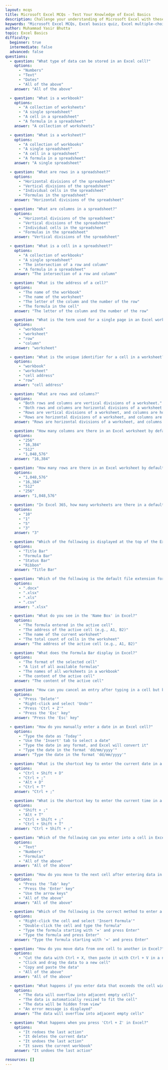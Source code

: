 ```yaml
---
layout: mcqs
title: Microsoft Excel MCQs - Test Your Knowledge of Excel Basics
description: Challenge your understanding of Microsoft Excel with these multiple-choice questions. Covering topics like worksheets, workbooks, formulas, shortcuts, and data entry, this quiz is perfect for beginners to assess and improve their Excel skills.
keywords: "Microsoft Excel MCQs, Excel basics quiz, Excel multiple-choice questions, Excel worksheets and workbooks, Excel formulas quiz, Excel shortcuts test, Excel data entry practice, beginner Excel quiz, Excel fundamentals assessment, Microsoft Excel skills test"
author: Muhammad Yasir Bhutta
topic: Excel Basics
difficulty:
  beginner: true
  intermediate: false
  advanced: false
questions:
  - question: "What type of data can be stored in an Excel cell?"
    options:
      - "Numbers"
      - "Text"
      - "Dates"
      - "All of the above"
    answer: "All of the above"

  - question: "What is a workbook?"
    options:
      - "A collection of worksheets"
      - "A single spreadsheet"
      - "A cell in a spreadsheet"
      - "A formula in a spreadsheet"
    answer: "A collection of worksheets"

  - question: "What is a worksheet?"
    options:
      - "A collection of workbooks"
      - "A single spreadsheet"
      - "A cell in a spreadsheet"
      - "A formula in a spreadsheet"
    answer: "A single spreadsheet"

  - question: "What are rows in a spreadsheet?"
    options:
      - "Horizontal divisions of the spreadsheet"
      - "Vertical divisions of the spreadsheet"
      - "Individual cells in the spreadsheet"
      - "Formulas in the spreadsheet"
    answer: "Horizontal divisions of the spreadsheet"

  - question: "What are columns in a spreadsheet?"
    options:
      - "Horizontal divisions of the spreadsheet"
      - "Vertical divisions of the spreadsheet"
      - "Individual cells in the spreadsheet"
      - "Formulas in the spreadsheet"
    answer: "Vertical divisions of the spreadsheet"

  - question: "What is a cell in a spreadsheet?"
    options:
      - "A collection of workbooks"
      - "A single spreadsheet"
      - "The intersection of a row and column"
      - "A formula in a spreadsheet"
    answer: "The intersection of a row and column"

  - question: "What is the address of a cell?"
    options:
      - "The name of the workbook"
      - "The name of the worksheet"
      - "The letter of the column and the number of the row"
      - "The formula in the cell"
    answer: "The letter of the column and the number of the row"

  - question: "What is the term used for a single page in an Excel workbook?"
    options:
      - "workbook"
      - "worksheet"
      - "row"
      - "column"
    answer: "worksheet"

  - question: "What is the unique identifier for a cell in a worksheet?"
    options:
      - "workbook"
      - "worksheet"
      - "cell address"
      - "row"
    answer: "cell address"

  - question: "What are rows and columns?"
    options:
      - "Both rows and columns are vertical divisions of a worksheet."
      - "Both rows and columns are horizontal divisions of a worksheet."
      - "Rows are vertical divisions of a worksheet, and columns are horizontal divisions of a worksheet."
      - "Rows are horizontal divisions of a worksheet, and columns are vertical divisions of a worksheet."
    answer: "Rows are horizontal divisions of a worksheet, and columns are vertical divisions of a worksheet."

  - question: "How many columns are there in an Excel worksheet by default?"
    options:
      - "256"
      - "16,384"
      - "512"
      - "1,048,576"
    answer: "16,384"

  - question: "How many rows are there in an Excel worksheet by default?"
    options:
      - "1,048,576"
      - "16,384"
      - "512"
      - "256"
    answer: "1,048,576"

  - question: "In Excel 365, how many worksheets are there in a default workbook?"
    options:
      - "10"
      - "1"
      - "5"
      - "3"
    answer: "3"

  - question: "Which of the following is displayed at the top of the Excel window and shows the current workbook name?"
    options:
      - "Title Bar"
      - "Formula Bar"
      - "Status Bar"
      - "Ribbon"
    answer: "Title Bar"

  - question: "Which of the following is the default file extension for Excel workbooks [Microsoft 365]?"
    options:
      - ".docx"
      - ".xlsx"
      - ".xls"
      - ".csv"
    answer: ".xlsx"

  - question: "What do you see in the 'Name Box' in Excel?"
    options:
      - "The formula entered in the active cell"
      - "The address of the active cell (e.g., A1, B2)"
      - "The name of the current worksheet"
      - "The total count of cells in the worksheet"
    answer: "The address of the active cell (e.g., A1, B2)"

  - question: "What does the Formula Bar display in Excel?"
    options:
      - "The format of the selected cell"
      - "A list of all available formulas"
      - "The names of all worksheets in a workbook"
      - "The content of the active cell"
    answer: "The content of the active cell"

  - question: "How can you cancel an entry after typing in a cell but before pressing Enter?"
    options:
      - "Press 'Delete'"
      - "Right-click and select 'Undo'"
      - "Press 'Ctrl + Z'"
      - "Press the 'Esc' key"
    answer: "Press the 'Esc' key"

  - question: "How do you manually enter a date in an Excel cell?"
    options:
      - "Type the date as 'Today'"
      - "Use the 'Insert' tab to select a date"
      - "Type the date in any format, and Excel will convert it"
      - "Type the date in the format 'dd/mm/yyyy'"
    answer: "Type the date in the format 'dd/mm/yyyy'"

  - question: "What is the shortcut key to enter the current date in a cell in Excel?"
    options:
      - "Ctrl + Shift + D"
      - "Ctrl + ;"
      - "Alt + D"
      - "Ctrl + T"
    answer: "Ctrl + ;"

  - question: "What is the shortcut key to enter the current time in a cell in Excel?"
    options:
      - "Shift + ;"
      - "Alt + T"
      - "Ctrl + Shift + ;"
      - "Ctrl + Shift + T"
    answer: "Ctrl + Shift + ;"

  - question: "Which of the following can you enter into a cell in Excel?"
    options:
      - "Text"
      - "Numbers"
      - "Formulas"
      - "All of the above"
    answer: "All of the above"

  - question: "How do you move to the next cell after entering data in Excel?"
    options:
      - "Press the 'Tab' key"
      - "Press the 'Enter' key"
      - "Use the arrow keys"
      - "All of the above"
    answer: "All of the above"

  - question: "Which of the following is the correct method to enter a formula into a cell?"
    options:
      - "Right-click the cell and select 'Insert Formula'"
      - "Double-click the cell and type the formula"
      - "Type the formula starting with '=' and press Enter"
      - "Type the formula and press Enter"
    answer: "Type the formula starting with '=' and press Enter"

  - question: "How do you move data from one cell to another in Excel?"
    options:
      - "Cut the data with Ctrl + X, then paste it with Ctrl + V in a new cell"
      - "Click and drag the data to a new cell"
      - "Copy and paste the data"
      - "All of the above"
    answer: "All of the above"

  - question: "What happens if you enter data that exceeds the cell width in Excel?"
    options:
      - "The data will overflow into adjacent empty cells"
      - "The data is automatically resized to fit the cell"
      - "The data will be hidden from view"
      - "An error message is displayed"
    answer: "The data will overflow into adjacent empty cells"

  - question: "What happens when you press 'Ctrl + Z' in Excel?"
    options:
      - "It redoes the last action"
      - "It deletes the current data"
      - "It undoes the last action"
      - "It saves the current workbook"
    answer: "It undoes the last action"

resources: []
---
```


